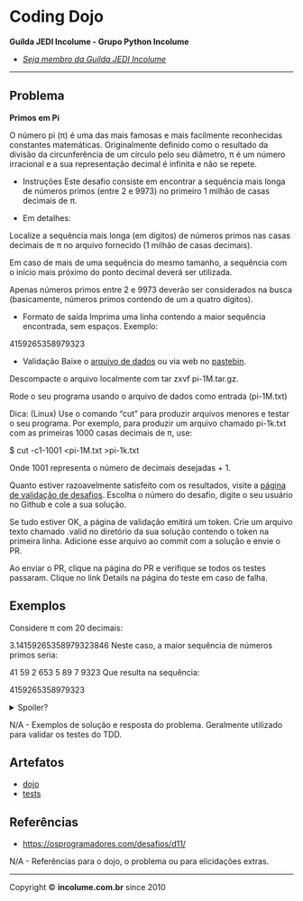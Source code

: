 # Coding Dojo

**Guilda JEDI Incolume - Grupo Python Incolume**

- _[Seja membro da Guilda JEDI Incolume](https://discord.gg/eBNamXVtBW)_

---

## Problema

**Primos em Pi**

O número pi (π) é uma das mais famosas e mais facilmente reconhecidas constantes matemáticas. Originalmente definido como o resultado da divisão da circunferência de um círculo pelo seu diâmetro, π é um número irracional e a sua representação decimal é infinita e não se repete.

- Instruções 
Este desafio consiste em encontrar a sequência mais longa de números primos (entre 2 e 9973) no primeiro 1 milhão de casas decimais de π.

- Em detalhes:

Localize a sequência mais longa (em dígitos) de números primos nas casas decimais de π no arquivo fornecido (1 milhão de casas decimais).

Em caso de mais de uma sequência do mesmo tamanho, a sequência com o início mais próximo do ponto decimal deverá ser utilizada.

Apenas números primos entre 2 e 9973 deverão ser considerados na busca (basicamente, números primos contendo de um a quatro dígitos).

- Formato de saída 
Imprima uma linha contendo a maior sequência encontrada, sem espaços. Exemplo:

4159265358979323

- Validação 
Baixe o [arquivo de dados](https://osprogramadores.com/files/d11/pi-1M.tar.gz) ou via web no [pastebin](https://pastebin.com/raw/Ak8TCbJk).

Descompacte o arquivo localmente com tar zxvf pi-1M.tar.gz.

Rode o seu programa usando o arquivo de dados como entrada (pi-1M.txt)

Dica: (Linux) Use o comando “cut” para produzir arquivos menores e testar o seu programa. Por exemplo, para produzir um arquivo chamado pi-1k.txt com as primeiras 1000 casas decimais de π, use:

$ cut -c1-1001 <pi-1M.txt >pi-1k.txt

Onde 1001 representa o número de decimais desejadas + 1.

Quanto estiver razoavelmente satisfeito com os resultados, visite a [página de validação de desafios](https://osprogramadores.com/v). Escolha o número do desafio, digite o seu usuário no Github e cole a sua solução.

Se tudo estiver OK, a página de validação emitirá um token. Crie um arquivo texto chamado .valid no diretório da sua solução contendo o token na primeira linha. Adicione esse arquivo ao commit com a solução e envie o PR.

Ao enviar o PR, clique na página do PR e verifique se todos os testes passaram. Clique no link Details na página do teste em caso de falha.

## Exemplos

Considere π com 20 decimais:

3.14159265358979323846
Neste caso, a maior sequência de números primos seria:

41 59 2 653 5 89 7 9323
Que resulta na sequência:

4159265358979323


<details> 
  <summary>Spoiler?</summary> 
   Considerar em caso de fatoração:

    > modo pythônico
    > sem condicionais 
    > estruturas performáticas
    > redução de complexidade ciclomática 
    > análise assintótica de algoritmos (big O)

</details>

N/A - Exemplos de solução e resposta do problema. Geralmente utilizado para validar os testes do TDD.

## Artefatos

- [dojo](__init__.py)
- [tests](test_20250104.py)



## Referências

- https://osprogramadores.com/desafios/d11/


N/A - Referências para o dojo, o problema ou para elicidações extras.

---

Copyright &copy; **incolume.com.br** since 2010